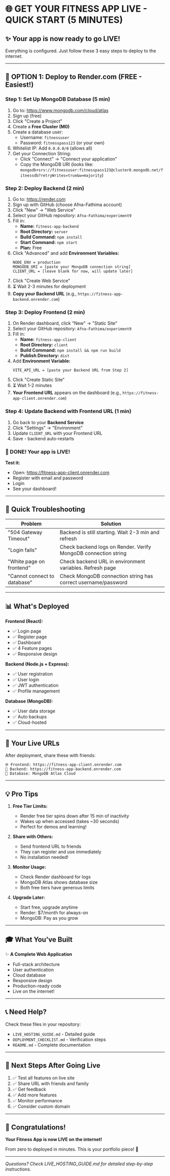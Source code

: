 # 🌐 GET YOUR FITNESS APP LIVE - QUICK START (5 MINUTES)

## ✨ Your app is now ready to go LIVE!

Everything is configured. Just follow these 3 easy steps to deploy to the internet.

---

## 🎯 OPTION 1: Deploy to Render.com (FREE - Easiest!)

### Step 1: Set Up MongoDB Database (5 min)
1. Go to: https://www.mongodb.com/cloud/atlas
2. Sign up (free)
3. Click "Create a Project" 
4. Create a **Free Cluster (M0)**
5. Create a database user:
   - Username: `fitnessuser`
   - Password: `fitnesspass123` (or your own)
6. Whitelist IP: Add `0.0.0.0/0` (allows all)
7. Get your Connection String:
   - Click "Connect" → "Connect your application"
   - Copy the MongoDB URI (looks like: `mongodb+srv://fitnessuser:fitnesspass123@cluster0.mongodb.net/fitnessdb?retryWrites=true&w=majority`)

### Step 2: Deploy Backend (2 min)
1. Go to: https://render.com
2. Sign up with GitHub (choose Afna-Fathima account)
3. Click "New" → "Web Service"
4. Select your GitHub repository: `Afna-Fathima/experiment9`
5. Fill in:
   - **Name:** `fitness-app-backend`
   - **Root Directory:** `server`
   - **Build Command:** `npm install`
   - **Start Command:** `npm start`
   - **Plan:** Free
6. Click "Advanced" and add **Environment Variables:**
   ```
   NODE_ENV = production
   MONGODB_URI = [paste your MongoDB connection string]
   CLIENT_URL = [leave blank for now, will update later]
   ```
7. Click "Create Web Service"
8. ⏳ Wait 2-3 minutes for deployment
9. **Copy your Backend URL** (e.g., `https://fitness-app-backend.onrender.com`)

### Step 3: Deploy Frontend (2 min)
1. On Render dashboard, click "New" → "Static Site"
2. Select your GitHub repository: `Afna-Fathima/experiment9`
3. Fill in:
   - **Name:** `fitness-app-client`
   - **Root Directory:** `client`
   - **Build Command:** `npm install && npm run build`
   - **Publish Directory:** `dist`
4. Add **Environment Variable:**
   ```
   VITE_API_URL = [paste your Backend URL from Step 2]
   ```
5. Click "Create Static Site"
6. ⏳ Wait 1-2 minutes
7. **Your Frontend URL** appears on the dashboard (e.g., `https://fitness-app-client.onrender.com`)

### Step 4: Update Backend with Frontend URL (1 min)
1. Go back to your **Backend Service**
2. Click "Settings" → "Environment"
3. Update `CLIENT_URL` with your Frontend URL
4. Save - backend auto-restarts

### 🎉 DONE! Your app is LIVE!

**Test it:**
- Open: https://fitness-app-client.onrender.com
- Register with email and password
- Login
- See your dashboard!

---

## 🐛 Quick Troubleshooting

| Problem | Solution |
|---------|----------|
| "504 Gateway Timeout" | Backend is still starting. Wait 2-3 min and refresh |
| "Login fails" | Check backend logs on Render. Verify MongoDB connection string |
| "White page on frontend" | Check backend URL in environment variables. Refresh page |
| "Cannot connect to database" | Check MongoDB connection string has correct username/password |

---

## 📊 What's Deployed

**Frontend (React):**
- ✅ Login page
- ✅ Register page
- ✅ Dashboard
- ✅ 4 Feature pages
- ✅ Responsive design

**Backend (Node.js + Express):**
- ✅ User registration
- ✅ User login
- ✅ JWT authentication
- ✅ Profile management

**Database (MongoDB):**
- ✅ User data storage
- ✅ Auto backups
- ✅ Cloud-hosted

---

## 🔗 Your Live URLs

After deployment, share these with friends:

```
🌐 Frontend: https://fitness-app-client.onrender.com
🔌 Backend: https://fitness-app-backend.onrender.com
💾 Database: MongoDB Atlas Cloud
```

---

## 💡 Pro Tips

1. **Free Tier Limits:**
   - Render free tier spins down after 15 min of inactivity
   - Wakes up when accessed (takes ~30 seconds)
   - Perfect for demos and learning!

2. **Share with Others:**
   - Send frontend URL to friends
   - They can register and use immediately
   - No installation needed!

3. **Monitor Usage:**
   - Check Render dashboard for logs
   - MongoDB Atlas shows database size
   - Both free tiers have generous limits

4. **Upgrade Later:**
   - Start free, upgrade anytime
   - Render: $7/month for always-on
   - MongoDB: Pay as you grow

---

## 🎓 What You've Built

✨ **A Complete Web Application**
- Full-stack architecture
- User authentication
- Cloud database
- Responsive design
- Production-ready code
- Live on the internet!

---

## 📞 Need Help?

Check these files in your repository:
- `LIVE_HOSTING_GUIDE.md` - Detailed guide
- `DEPLOYMENT_CHECKLIST.md` - Verification steps
- `README.md` - Complete documentation

---

## 🚀 Next Steps After Going Live

1. ✅ Test all features on live site
2. ✅ Share URL with friends and family
3. ✅ Get feedback
4. ✅ Add more features
5. ✅ Monitor performance
6. ✅ Consider custom domain

---

## 🎊 Congratulations!

**Your Fitness App is now LIVE on the internet!**

From zero to deployed in minutes. This is your portfolio piece! 🚀

---

*Questions? Check LIVE_HOSTING_GUIDE.md for detailed step-by-step instructions.*
